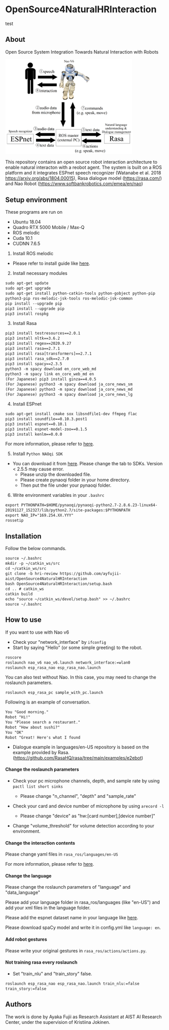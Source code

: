 # OpenSource4NaturalHRInteraction
test

## About
Open Source System Integration Towards Natural Interaction with Robots

<img src="image/systems.png" width="400">

This repository contains an open source robot interaction architecture to enable natural interacton with a reobot agent. The system is built on a ROS platform and it integrates ESPnet speech recognizer (Watanabe et al. 2018 https://arxiv.org/abs/1804.00015), Rasa dialogue model (https://rasa.com/) and Nao Robot (https://www.softbankrobotics.com/emea/en/nao)

## Setup environment
These programs are run on 
* Ubuntu 18.04
* Quadro RTX 5000 Mobile / Max-Q
* ROS melodic
* Cuda 10.1
* CUDNN 7.6.5

1. Install ROS melodic
* Please refer to install guide like [here](http://wiki.ros.org/melodic/Installation/Ubuntu).

2. Install necessary modules
```
sudo apt-get update
sudo apt-get upgrade
sudo apt-get install python-catkin-tools python-gobject python-pip python3-pip ros-melodic-jsk-tools ros-melodic-jsk-common
pip install --upgrade pip
pip3 install --upgrade pip
pip3 install rospkg
```

3. Install Rasa
```
pip3 install testresources==2.0.1
pip3 install nltk==3.6.2
pip3 install regex==2020.9.27
pip3 install rasa==2.7.1
pip3 install rasa[transformers]==2.7.1
pip3 install rasa_sdk==2.7.0
pip3 install spacy==2.3.5
python3 -m spacy download en_core_web_md
python3 -m spacy link en_core_web_md en
(For Japanese) pip3 install ginza==4.0.5
(For Japanese) python3 -m spacy download ja_core_news_sm
(For Japanese) python3 -m spacy download ja_core_news_md
(For Japanese) python3 -m spacy download ja_core_news_lg
```

4. Install ESPnet
```
sudo apt-get install cmake sox libsndfile1-dev ffmpeg flac
pip3 install soundfile==0.10.3.post1
pip3 install espnet==0.10.1
pip3 install espnet-model-zoo==0.1.5
pip3 install kenlm==0.0.0
```

For more information, please refer to [here](https://espnet.github.io/espnet/installation.html).


5. Install ``Python NAOqi SDK``
* You can download it from [here](https://www.softbankrobotics.com/emea/en/support/nao-6/downloads-softwares/former-versions?os=49&category=39). 
Please change the tab to SDKs. Version < 2.5.5 may cause error.
  * Please unzip the downloaded file.
  * Please create pynaoqi folder in your home directory.
  * Then put the file under your pynaoqi folder.

6. Write environment variables in your ``.bashrc``
```
export PYTHONPATH=$HOME/pynaoqi/pynaoqi-python2.7-2.8.6.23-linux64-20191127_152327/lib/python2.7/site-packages:$PYTHONPATH
export NAO_IP="169.254.XX.YYY"
rossetip
```

## Installation

Follow the below commands.
```
source ~/.bashrc
mkdir -p ~/catkin_ws/src
cd ~/catkin_ws/src
git clone -b hri-review https://github.com/ayfujii-aist/OpenSource4NaturalHRInteraction
bash OpenSource4NaturalHRInteraction/setup.bash
cd .. # catkin_ws
catkin build
echo "source ~/catkin_ws/devel/setup.bash" >> ~/.bashrc
source ~/.bashrc
```

## How to use

If you want to use with Nao v6
* Check your "network_interface" by ```ifconfig```
* Start by saying "Hello" (or some simple greeting) to the robot.
```
roscore
roslaunch nao_v6 nao_v6.launch network_interface:=wlan0
roslaunch esp_rasa_nao esp_rasa_nao.launch
```

You can also test without Nao.
In this case, you may need to change the roslaunch parameters.
```
roslaunch esp_rasa_pc sample_with_pc.launch
```

Following is an example of conversation.
```
You "Good morning."
Robot "Hi!"
You "Please search a restaurant."
Robot "How about sushi?"
You "OK"
Robot "Great! Here's what I found
```
* Dialogue example in languages/en-US repository is based on the example provided by Rasa. (https://github.com/RasaHQ/rasa/tree/main/examples/e2ebot)

#### Change the roslaunch parameters
* Check your pc microphone channels, depth, and sample rate by using ```pactl list short sinks```
  * Please change "n_channel", "depth" and "sample_rate" 

* Check your card and device number of microphone by using ```arecord -l```
  * Please change "device" as "hw:[card number],[device number]"

* Change "volume_threshold" for volume detection according to your environment.

#### Change the interaction contents
Please change yaml files in ```rasa_ros/languages/en-US```

For more information, please refer to [here](https://rasa.com/docs/rasa/2.x/training-data-format).

#### Change the language
Please change the roslaunch parameters of "language" and "data_language"

Please add your language folder in rasa_ros/languages (like "en-US") and add your xml files in the language folder.

Please add the espnet dataset name in your language like [here](https://github.com/aistairc/OpenSource4NaturalHRInteraction/esp_rasa_nao/scripts/make_wav4espnet.py#L28).

Please download spaCy model and write it in config.yml like ```language: en```.

#### Add robot gestures
Please write your original gestures in ```rasa_ros/actions/actions.py```.


#### Not training rasa every roslaunch
* Set "train_nlu" and "train_story" false.

````
roslaunch esp_rasa_nao esp_rasa_nao.launch train_nlu:=false train_story:=false
````

## Authors
The work is done by Ayaka Fujii as Research Assistant at AIST AI Research Center, under the supervision of Kristiina Jokinen.